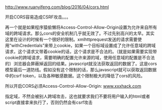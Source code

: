 http://www.ruanyifeng.com/blog/2016/04/cors.html





开启CORS容易造成CSRF攻击。。。





再一个就是如果程序猿偷懒将Access-Control-Allow-Origin设置为允许来自所有域的跨域请求。那么cors的安全机制几乎就无效了。不过先别高兴的太早。其实这里在设计的时候有一个很好的限制。xmlhttprequest发送的请求需要使用“withCredentials”来带上cookie，如果一个目标域设置成了允许任意域的跨域请求，这个请求又带着cookie的话，这个请求是不合法的。（就是如果需要实现带cookie的跨域请求，需要明确的配置允许来源的域，使用任意域的配置是不合法的）浏览器会屏蔽掉返回的结果。javascript就没法获取返回的数据了。这是cors模型最后一道防线。假如没有这个限制的话，那么javascript就可以获取返回数据中的csrf token，以及各种敏感数据。这个限制极大的降低了cors的风险。



所以开启CORS必须Access-Control-Allow-Origin: www.xxxhack.com

指定域，不然会被别人跨域攻击，这也就要求我们不要将用户输入的html或者script直接拿来执行了，否则仍然会有csrf攻击